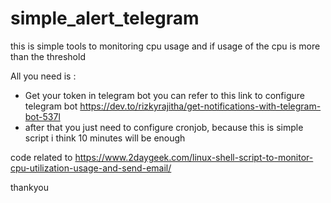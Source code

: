 # simple_alert_telegram

this is simple tools to monitoring cpu usage and if usage of the cpu is more than the threshold 

All you need is :
- Get your token in telegram bot you can refer to this link to configure telegram bot https://dev.to/rizkyrajitha/get-notifications-with-telegram-bot-537l
- after that you just need to configure cronjob, because this is simple script i think 10 minutes will be enough


code related to
https://www.2daygeek.com/linux-shell-script-to-monitor-cpu-utilization-usage-and-send-email/

thankyou